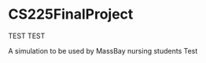 CS225FinalProject
=================

TEST
TEST



A simulation to be used by MassBay nursing students
Test
